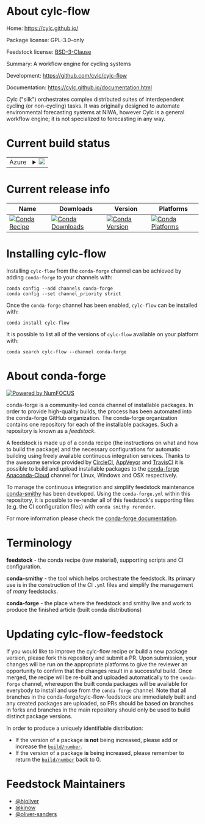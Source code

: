 About cylc-flow
===============

Home: https://cylc.github.io/

Package license: GPL-3.0-only

Feedstock license: [BSD-3-Clause](https://github.com/conda-forge/cylc-flow-feedstock/blob/master/LICENSE.txt)

Summary: A workflow engine for cycling systems

Development: https://github.com/cylc/cylc-flow

Documentation: https://cylc.github.io/documentation.html

Cylc ("silk") orchestrates complex distributed suites of interdependent
cycling (or non-cycling) tasks. It was originally designed to automate
environmental forecasting systems at NIWA, however Cylc is a general
workflow engine; it is not specialized to forecasting in any way.


Current build status
====================


<table>
    
  <tr>
    <td>Azure</td>
    <td>
      <details>
        <summary>
          <a href="https://dev.azure.com/conda-forge/feedstock-builds/_build/latest?definitionId=7975&branchName=master">
            <img src="https://dev.azure.com/conda-forge/feedstock-builds/_apis/build/status/cylc-flow-feedstock?branchName=master">
          </a>
        </summary>
        <table>
          <thead><tr><th>Variant</th><th>Status</th></tr></thead>
          <tbody><tr>
              <td>linux_64_python3.7.____cpython</td>
              <td>
                <a href="https://dev.azure.com/conda-forge/feedstock-builds/_build/latest?definitionId=7975&branchName=master">
                  <img src="https://dev.azure.com/conda-forge/feedstock-builds/_apis/build/status/cylc-flow-feedstock?branchName=master&jobName=linux&configuration=linux_64_python3.7.____cpython" alt="variant">
                </a>
              </td>
            </tr><tr>
              <td>linux_64_python3.8.____cpython</td>
              <td>
                <a href="https://dev.azure.com/conda-forge/feedstock-builds/_build/latest?definitionId=7975&branchName=master">
                  <img src="https://dev.azure.com/conda-forge/feedstock-builds/_apis/build/status/cylc-flow-feedstock?branchName=master&jobName=linux&configuration=linux_64_python3.8.____cpython" alt="variant">
                </a>
              </td>
            </tr><tr>
              <td>linux_64_python3.9.____cpython</td>
              <td>
                <a href="https://dev.azure.com/conda-forge/feedstock-builds/_build/latest?definitionId=7975&branchName=master">
                  <img src="https://dev.azure.com/conda-forge/feedstock-builds/_apis/build/status/cylc-flow-feedstock?branchName=master&jobName=linux&configuration=linux_64_python3.9.____cpython" alt="variant">
                </a>
              </td>
            </tr><tr>
              <td>osx_64_python3.7.____cpython</td>
              <td>
                <a href="https://dev.azure.com/conda-forge/feedstock-builds/_build/latest?definitionId=7975&branchName=master">
                  <img src="https://dev.azure.com/conda-forge/feedstock-builds/_apis/build/status/cylc-flow-feedstock?branchName=master&jobName=osx&configuration=osx_64_python3.7.____cpython" alt="variant">
                </a>
              </td>
            </tr><tr>
              <td>osx_64_python3.8.____cpython</td>
              <td>
                <a href="https://dev.azure.com/conda-forge/feedstock-builds/_build/latest?definitionId=7975&branchName=master">
                  <img src="https://dev.azure.com/conda-forge/feedstock-builds/_apis/build/status/cylc-flow-feedstock?branchName=master&jobName=osx&configuration=osx_64_python3.8.____cpython" alt="variant">
                </a>
              </td>
            </tr><tr>
              <td>osx_64_python3.9.____cpython</td>
              <td>
                <a href="https://dev.azure.com/conda-forge/feedstock-builds/_build/latest?definitionId=7975&branchName=master">
                  <img src="https://dev.azure.com/conda-forge/feedstock-builds/_apis/build/status/cylc-flow-feedstock?branchName=master&jobName=osx&configuration=osx_64_python3.9.____cpython" alt="variant">
                </a>
              </td>
            </tr>
          </tbody>
        </table>
      </details>
    </td>
  </tr>
</table>

Current release info
====================

| Name | Downloads | Version | Platforms |
| --- | --- | --- | --- |
| [![Conda Recipe](https://img.shields.io/badge/recipe-cylc--flow-green.svg)](https://anaconda.org/conda-forge/cylc-flow) | [![Conda Downloads](https://img.shields.io/conda/dn/conda-forge/cylc-flow.svg)](https://anaconda.org/conda-forge/cylc-flow) | [![Conda Version](https://img.shields.io/conda/vn/conda-forge/cylc-flow.svg)](https://anaconda.org/conda-forge/cylc-flow) | [![Conda Platforms](https://img.shields.io/conda/pn/conda-forge/cylc-flow.svg)](https://anaconda.org/conda-forge/cylc-flow) |

Installing cylc-flow
====================

Installing `cylc-flow` from the `conda-forge` channel can be achieved by adding `conda-forge` to your channels with:

```
conda config --add channels conda-forge
conda config --set channel_priority strict
```

Once the `conda-forge` channel has been enabled, `cylc-flow` can be installed with:

```
conda install cylc-flow
```

It is possible to list all of the versions of `cylc-flow` available on your platform with:

```
conda search cylc-flow --channel conda-forge
```


About conda-forge
=================

[![Powered by
NumFOCUS](https://img.shields.io/badge/powered%20by-NumFOCUS-orange.svg?style=flat&colorA=E1523D&colorB=007D8A)](https://numfocus.org)

conda-forge is a community-led conda channel of installable packages.
In order to provide high-quality builds, the process has been automated into the
conda-forge GitHub organization. The conda-forge organization contains one repository
for each of the installable packages. Such a repository is known as a *feedstock*.

A feedstock is made up of a conda recipe (the instructions on what and how to build
the package) and the necessary configurations for automatic building using freely
available continuous integration services. Thanks to the awesome service provided by
[CircleCI](https://circleci.com/), [AppVeyor](https://www.appveyor.com/)
and [TravisCI](https://travis-ci.com/) it is possible to build and upload installable
packages to the [conda-forge](https://anaconda.org/conda-forge)
[Anaconda-Cloud](https://anaconda.org/) channel for Linux, Windows and OSX respectively.

To manage the continuous integration and simplify feedstock maintenance
[conda-smithy](https://github.com/conda-forge/conda-smithy) has been developed.
Using the ``conda-forge.yml`` within this repository, it is possible to re-render all of
this feedstock's supporting files (e.g. the CI configuration files) with ``conda smithy rerender``.

For more information please check the [conda-forge documentation](https://conda-forge.org/docs/).

Terminology
===========

**feedstock** - the conda recipe (raw material), supporting scripts and CI configuration.

**conda-smithy** - the tool which helps orchestrate the feedstock.
                   Its primary use is in the construction of the CI ``.yml`` files
                   and simplify the management of *many* feedstocks.

**conda-forge** - the place where the feedstock and smithy live and work to
                  produce the finished article (built conda distributions)


Updating cylc-flow-feedstock
============================

If you would like to improve the cylc-flow recipe or build a new
package version, please fork this repository and submit a PR. Upon submission,
your changes will be run on the appropriate platforms to give the reviewer an
opportunity to confirm that the changes result in a successful build. Once
merged, the recipe will be re-built and uploaded automatically to the
`conda-forge` channel, whereupon the built conda packages will be available for
everybody to install and use from the `conda-forge` channel.
Note that all branches in the conda-forge/cylc-flow-feedstock are
immediately built and any created packages are uploaded, so PRs should be based
on branches in forks and branches in the main repository should only be used to
build distinct package versions.

In order to produce a uniquely identifiable distribution:
 * If the version of a package **is not** being increased, please add or increase
   the [``build/number``](https://docs.conda.io/projects/conda-build/en/latest/resources/define-metadata.html#build-number-and-string).
 * If the version of a package **is** being increased, please remember to return
   the [``build/number``](https://docs.conda.io/projects/conda-build/en/latest/resources/define-metadata.html#build-number-and-string)
   back to 0.

Feedstock Maintainers
=====================

* [@hjoliver](https://github.com/hjoliver/)
* [@kinow](https://github.com/kinow/)
* [@oliver-sanders](https://github.com/oliver-sanders/)

